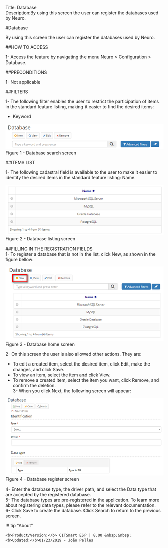 Title: Database  
Description:By using this screen the user can register the databases used by Neuro.

#Database  

By using this screen the user can register the databases used by Neuro.  

##HOW TO ACCESS  

1- Access the feature by navigating the menu Neuro > Configuration > Database.  

##PRECONDITIONS  

1- Not applicable  

##FILTERS  

1- The following filter enables the user to restrict the participation of items in the standard feature listing, making it easier to find the desired items:  

 - Keyword    
 
 ![Screenshot](images/Data-Search.png)    
 Figure 1 - Database search screen    
 
##ITEMS LIST  
 
1- The following cadastral field is available to the user to make it easier to identify the desired items in the standard feature listing: Name.  

 ![Screenshot](images/Data-Items.png)   
 Figure 2 - Database listing screen  
 
##FILLING IN THE REGISTRATION FIELDS  
1- To register a database that is not in the list, click New, as shown in the figure bellow:  

 ![Screenshot](images/Data-Home.png)   
 Figure 3 - Database home screen  

2- On this screen the user is also allowed other actions. They are:  
  - To edit a created item, select the desired item, click Edit, make the changes, and click Save.  
  - To view an item, select the item and click View.  
  - To remove a created item, select the item you want, click Remove, and confirm the deletion.  
3- When you click Next, the following screen will appear:  

 ![Screenshot](images/Data-register.png)   
Figure 4 - Database register screen  

4- Enter the database type, the driver path, and select the Data type that are accepted by the registered database.  
5- The database types are pre-registered in the application. To learn more about registering data types, please refer to the relevant documentation.  
6- Click Save to create the database. Click Search to return to the previous screen.  

!!! tip "About"

    <b>Product/Version:</b> CITSmart ESP | 8.00 &nbsp;&nbsp;
    <b>Updated:</b>01/23/2019 - João Pelles  
